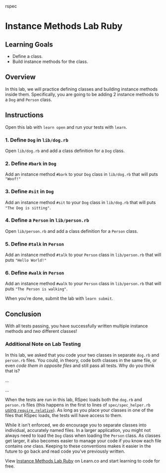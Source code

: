 rspec
# Instance Methods Lab Ruby

## Learning Goals

- Define a class.
- Build instance methods for the class.

## Overview

In this lab, we will practice defining classes and building instance methods
inside them. Specifically, you are going to be adding 2 instance methods to a
`Dog` and `Person` class.

## Instructions

Open this lab with `learn open` and run your tests with `learn`.

### 1. Define `Dog` in `lib/dog.rb`

Open `lib/dog.rb` and add a class definition for a `Dog` class.

### 2. Define `#bark` in `Dog`

Add an instance method `#bark` to your `Dog` class in `lib/dog.rb` that will puts `"Woof!"`

### 3. Define `#sit` in `Dog`

Add an instance method `#sit` to your `Dog` class in `lib/dog.rb` that will puts
`"The Dog is sitting"`.

### 4. Define a `Person` in `lib/person.rb`

Open `lib/person.rb` and add a class definition for a `Person` class.

### 5. Define `#talk` in `Person`

Add an instance method `#talk` to your `Person` class in `lib/person.rb` that
will puts `"Hello World!"`

### 6. Define `#walk` in `Person`

Add an instance method `#walk` to your `Person` class in `lib/person.rb` that
will puts `"The Person is walking"`.

When you're done, submit the lab with `learn submit`.

## Conclusion

With all tests passing, you have successfully written multiple instance methods
and _two_ different classes!

### Additional Note on Lab Testing

In this lab, we asked that you code your two classes in separate `dog.rb` and
`person.rb` files. You could, in theory, code both classes in the same file, or
even _code them in opposite files_ and still pass all tests. Why do you think that is?

...

...

When the tests are run in this lab, RSpec loads both the `dog.rb` and
`person.rb` files (this happens in the first to lines of `spec/spec_helper.rb`
[using `require_relative`][]). As long as you place your classes in one of the
files that RSpec loads, the tests will have access to them.

[using `require_relative`]: https://apidock.com/ruby/Kernel/require_relative

While it isn't enforced, we do encourage you to separate classes into
individual, accurately named files. In a larger application, you might not
always need to load the `Dog` class when loading the `Person` class. As classes
get larger, it also becomes easier to manage your code if you know each file
contains _one_ class. Keeping to these conventions makes it easier in the future
to go back and read code you've previously written. 

<p data-visibility='hidden'>View <a href='https://learn.co/lessons/instance-methods-lab-ruby' title='Instance Methods Lab Ruby'>Instance Methods Lab Ruby</a> on Learn.co and start learning to code for free.</p>
